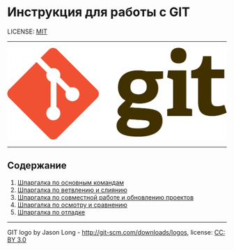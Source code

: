 # Инструкция для работы с GIT

LICENSE: [MIT](./license.md)

---

<img src="./assets/git-logo.png" alt="">

---

## Содержание

1. [Шпаргалка по основным командам](basicСommands.md)
2. [Шпаргалка по ветвлению и слиянию](branchCommands.md)
3. [Шпаргалка по совместной работе и обновлению проектов](./changeCommands.md)
4. [Шпаргалка по осмотру и сравнению](featchCommands.md)
5. [Шпаргалка по отладке](debugCommands.md)

---







GIT logo by Jason Long - http://git-scm.com/downloads/logos,
license: [CC: BY 3.0](https://creativecommons.org/licenses/by/3.0/)


